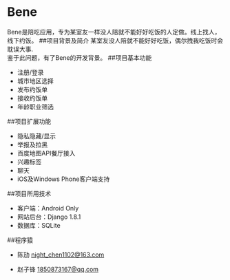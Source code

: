 # Bene
Bene是陪吃应用，专为某室友一样没人陪就不能好好吃饭的人定做。线上找人，线下约饭。
##项目背景及简介
某室友没人陪就不能好好吃饭，偶尔拽我吃饭时会耽误大事.<br>鉴于此问题，有了Bene的开发背景。
##项目基本功能
* 注册/登录
* 城市地区选择
* 发布约饭单
* 接收约饭单
* 年龄职业筛选

##项目扩展功能
* 隐私隐藏/显示
* 举报及拉黑
* 百度地图API餐厅接入
* 兴趣标签
* 聊天
* iOS及Windows Phone客户端支持

##项目所用技术
* 客户端：Android Only
* 网站后台：Django 1.8.1
* 数据库：SQLite

##程序猿
* 陈劢 night_chen1102@163.com

* 赵子锋 1850873167@qq.com

